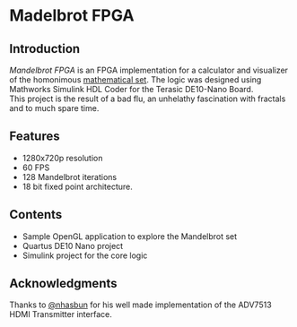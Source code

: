 # Madelbrot FPGA  
  
## Introduction  
*Mandelbrot FPGA* is an FPGA implementation for a calculator and visualizer of the homonimous [mathematical set](https://en.wikipedia.org/wiki/Mandelbrot_set "mathematical set"). The logic was designed using Mathworks Simulink HDL Coder for the Terasic DE10-Nano Board.  
This project is the result of a bad flu, an unhelathy fascination with fractals and to much spare time.  
  
## Features  
- 1280x720p  resolution
- 60 FPS  
- 128 Mandelbrot iterations  
- 18 bit fixed point architecture.  

## Contents  

 - Sample OpenGL application to explore the Mandelbrot set
 - Quartus DE10 Nano project
 - Simulink project for the core logic
  
## Acknowledgments  
  
Thanks to [@nhasbun](https://github.com/nhasbun) for his well made implementation of the ADV7513 HDMI Transmitter interface. 
